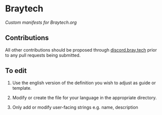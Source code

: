 # Braytech
_Custom manifests for Braytech.org_

## Contributions

All other contributions should be proposed through [discord.bray.tech](https://discord.bray.tech) prior to any pull requests being submitted.

## To edit

1. Use the english version of the definition you wish to adjust as guide or template.

2. Modify or create the file for your language in the appropriate directory.

3. Only add or modify user-facing strings e.g. name, description